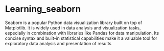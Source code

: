 # Learning_seaborn


Seaborn is a popular Python data visualization library built on top of Matplotlib.
It is widely used in data analysis and visualization tasks, especially in combination with libraries like Pandas for data manipulation.
Its concise syntax and built-in statistical capabilities make it a valuable tool for exploratory data analysis and presentation of results.
